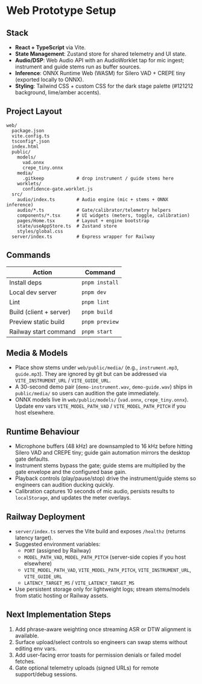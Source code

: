 # Web Prototype Setup

## Stack
- **React + TypeScript** via Vite.
- **State Management**: Zustand store for shared telemetry and UI state.
- **Audio/DSP**: Web Audio API with an AudioWorklet tap for mic ingest; instrument and guide stems run as buffer sources.
- **Inference**: ONNX Runtime Web (WASM) for Silero VAD + CREPE tiny (exported locally to ONNX).
- **Styling**: Tailwind CSS + custom CSS for the dark stage palette (#121212 background, lime/amber accents).

## Project Layout
```
web/
  package.json
  vite.config.ts
  tsconfig*.json
  index.html
  public/
    models/
      vad.onnx
      crepe_tiny.onnx
    media/
      .gitkeep            # drop instrument / guide stems here
    worklets/
      confidence-gate.worklet.js
  src/
    audio/index.ts        # Audio engine (mic + stems + ONNX inference)
    audio/*.ts            # Gate/calibrator/telemetry helpers
    components/*.tsx      # UI widgets (meters, toggle, calibration)
    pages/Home.tsx        # Layout + engine bootstrap
    state/useAppStore.ts  # Zustand store
    styles/global.css
  server/index.ts         # Express wrapper for Railway
```

## Commands
| Action | Command |
| --- | --- |
| Install deps | `pnpm install` |
| Local dev server | `pnpm dev` |
| Lint | `pnpm lint` |
| Build (client + server) | `pnpm build` |
| Preview static build | `pnpm preview` |
| Railway start command | `pnpm start` |

## Media & Models
- Place show stems under `web/public/media/` (e.g., `instrument.mp3`, `guide.mp3`). They are ignored by git but can be addressed via `VITE_INSTRUMENT_URL` / `VITE_GUIDE_URL`.
- A 30-second demo pair (`demo-instrument.wav`, `demo-guide.wav`) ships in `public/media/` so users can audition the gate immediately.
- ONNX models live in `web/public/models/` (`vad.onnx`, `crepe_tiny.onnx`). Update env vars `VITE_MODEL_PATH_VAD` / `VITE_MODEL_PATH_PITCH` if you host elsewhere.

## Runtime Behaviour
- Microphone buffers (48 kHz) are downsampled to 16 kHz before hitting Silero VAD and CREPE tiny; guide gain automation mirrors the desktop gate defaults.
- Instrument stems bypass the gate; guide stems are multiplied by the gate envelope and the configured base gain.
- Playback controls (play/pause/stop) drive the instrument/guide stems so engineers can audition ducking quickly.
- Calibration captures 10 seconds of mic audio, persists results to `localStorage`, and updates the meter overlays.

## Railway Deployment
- `server/index.ts` serves the Vite build and exposes `/healthz` (returns latency target).
- Suggested environment variables:
  - `PORT` (assigned by Railway)
  - `MODEL_PATH_VAD`, `MODEL_PATH_PITCH` (server-side copies if you host elsewhere)
  - `VITE_MODEL_PATH_VAD`, `VITE_MODEL_PATH_PITCH`, `VITE_INSTRUMENT_URL`, `VITE_GUIDE_URL`
  - `LATENCY_TARGET_MS` / `VITE_LATENCY_TARGET_MS`
- Use persistent storage only for lightweight logs; stream stems/models from static hosting or Railway assets.

## Next Implementation Steps
1. Add phrase-aware weighting once streaming ASR or DTW alignment is available.
2. Surface upload/select controls so engineers can swap stems without editing env vars.
3. Add user-facing error toasts for permission denials or failed model fetches.
4. Gate optional telemetry uploads (signed URLs) for remote support/debug sessions.
